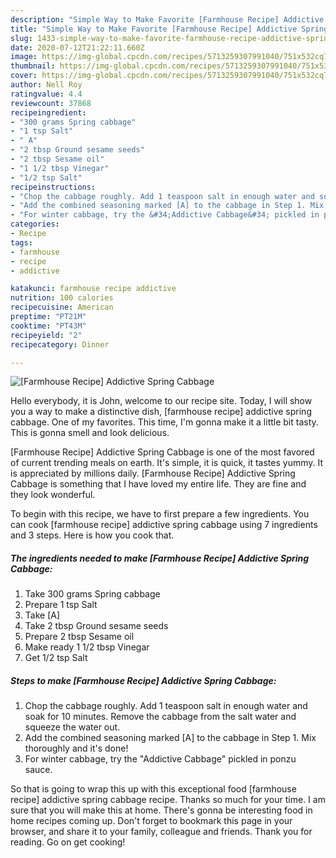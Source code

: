 ```yaml
---
description: "Simple Way to Make Favorite [Farmhouse Recipe] Addictive Spring Cabbage"
title: "Simple Way to Make Favorite [Farmhouse Recipe] Addictive Spring Cabbage"
slug: 1433-simple-way-to-make-favorite-farmhouse-recipe-addictive-spring-cabbage
date: 2020-07-12T21:22:11.660Z
image: https://img-global.cpcdn.com/recipes/5713259307991040/751x532cq70/farmhouse-recipe-addictive-spring-cabbage-recipe-main-photo.jpg
thumbnail: https://img-global.cpcdn.com/recipes/5713259307991040/751x532cq70/farmhouse-recipe-addictive-spring-cabbage-recipe-main-photo.jpg
cover: https://img-global.cpcdn.com/recipes/5713259307991040/751x532cq70/farmhouse-recipe-addictive-spring-cabbage-recipe-main-photo.jpg
author: Nell Roy
ratingvalue: 4.4
reviewcount: 37868
recipeingredient:
- "300 grams Spring cabbage"
- "1 tsp Salt"
- " A"
- "2 tbsp Ground sesame seeds"
- "2 tbsp Sesame oil"
- "1 1/2 tbsp Vinegar"
- "1/2 tsp Salt"
recipeinstructions:
- "Chop the cabbage roughly. Add 1 teaspoon salt in enough water and soak for 10 minutes. Remove the cabbage from the salt water and squeeze the water out."
- "Add the combined seasoning marked [A] to the cabbage in Step 1. Mix thoroughly and it&#39;s done!"
- "For winter cabbage, try the &#34;Addictive Cabbage&#34; pickled in ponzu sauce."
categories:
- Recipe
tags:
- farmhouse
- recipe
- addictive

katakunci: farmhouse recipe addictive 
nutrition: 100 calories
recipecuisine: American
preptime: "PT21M"
cooktime: "PT43M"
recipeyield: "2"
recipecategory: Dinner

---
```



![[Farmhouse Recipe] Addictive Spring Cabbage](https://img-global.cpcdn.com/recipes/5713259307991040/751x532cq70/farmhouse-recipe-addictive-spring-cabbage-recipe-main-photo.jpg)

Hello everybody, it is John, welcome to our recipe site. Today, I will show you a way to make a distinctive dish, [farmhouse recipe] addictive spring cabbage. One of my favorites. This time, I'm gonna make it a little bit tasty. This is gonna smell and look delicious.

[Farmhouse Recipe] Addictive Spring Cabbage is one of the most favored of current trending meals on earth. It's simple, it is quick, it tastes yummy. It is appreciated by millions daily. [Farmhouse Recipe] Addictive Spring Cabbage is something that I have loved my entire life. They are fine and they look wonderful.




To begin with this recipe, we have to first prepare a few ingredients. You can cook [farmhouse recipe] addictive spring cabbage using 7 ingredients and 3 steps. Here is how you cook that.

<!--inarticleads1-->

##### The ingredients needed to make [Farmhouse Recipe] Addictive Spring Cabbage:

1. Take 300 grams Spring cabbage
1. Prepare 1 tsp Salt
1. Take  [A]
1. Take 2 tbsp Ground sesame seeds
1. Prepare 2 tbsp Sesame oil
1. Make ready 1 1/2 tbsp Vinegar
1. Get 1/2 tsp Salt




<!--inarticleads2-->

##### Steps to make [Farmhouse Recipe] Addictive Spring Cabbage:

1. Chop the cabbage roughly. Add 1 teaspoon salt in enough water and soak for 10 minutes. Remove the cabbage from the salt water and squeeze the water out.
1. Add the combined seasoning marked [A] to the cabbage in Step 1. Mix thoroughly and it&#39;s done!
1. For winter cabbage, try the &#34;Addictive Cabbage&#34; pickled in ponzu sauce.




So that is going to wrap this up with this exceptional food [farmhouse recipe] addictive spring cabbage recipe. Thanks so much for your time. I am sure that you will make this at home. There's gonna be interesting food in home recipes coming up. Don't forget to bookmark this page in your browser, and share it to your family, colleague and friends. Thank you for reading. Go on get cooking!
